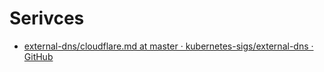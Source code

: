 # Serivces

- [external-dns/cloudflare.md at master · kubernetes-sigs/external-dns · GitHub](https://github.com/kubernetes-sigs/external-dns/blob/master/docs/tutorials/cloudflare.md)
